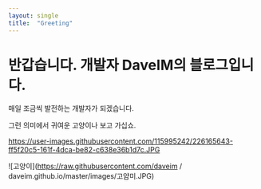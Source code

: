 ```yaml
---
layout: single
title:  "Greeting"
---
```


# 반갑습니다. 개발자 DaveIM의 블로그입니다.

매일 조금씩 발전하는 개발자가 되겠습니다.

그런 의미에서 귀여운 고양이나 보고 가십쇼.

https://user-images.githubusercontent.com/115995242/226165643-ff5f20c5-161f-4dca-be82-c638e36b1d7c.JPG

![고양이](https://raw.githubusercontent.com/daveim
/
daveim.github.io/master/images/고얌미.JPG)
